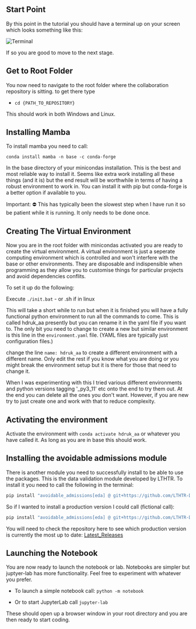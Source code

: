 ## Start Point

By this point in the tutorial you should have a terminal up on your screen which looks something like this:

![Terminal](https://github.com/MattStammers/hdruk_avoidable_admissions_collaboration_docs/blob/main/docs/images/terminal.JPG?raw=true)

If so you are good to move to the next stage.

## Get to Root Folder

You now need to navigate to the root folder where the collaboration repository is sitting. to get there type

- `cd {PATH_TO_REPOSITORY}`

This should work in both Windows and Linux.

## Installing Mamba

To install mamba you need to call:

`conda install mamba -n base -c conda-forge`

In the base directory of your minicondas installation. This is the best and most reliable way to install it. Seems like extra work installing all these things (and it is) but the end result will be worthwhile in terms of having a robust environment to work in. You can install it with pip but conda-forge is a better option if available to you.

Important: :no_entry: This has typically been the slowest step when I have run it so be patient while it is running. It only needs to be done once.

## Creating The Virtual Environment

Now you are in the root folder with minicondas activated you are ready to create the virtual environment. A virtual environment is just a seperate computing environment which is controlled and won't interfere with the base or other environments. They are disposable and indispensible when programming as they allow you to customise things for particular projects and avoid dependencies conflits.

To set it up do the following:

 Execute `./init.bat` - or .sh if in linux

This will take a short while to run but when it is finished you will have a fully functional python environment to run all the commands to come. This is called hdruk_aa presently but you can rename it in the yaml file if you want to. The only bit you need to change to create a new but similar environment is this line in the `environment.yaml` file. (YAML files are typically just configuration files.)

change the line `name: hdruk_aa` to create a different environment with a different name. Only edit the rest if you know what you are doing or you might break the environment setup but it is there for those that need to change it.

When I was experimenting with this I tried various different environments and python versions tagging '_py3_11' etc onto the end to try them out. At the end you can delete all the ones you don't want. However, if you are new try to just create one and work with that to reduce complexity.

## Activating the environment

Activate the environment with `conda activate hdruk_aa` or whatever you have called it. As long as you are in base this should work.

## Installing the avoidable admissions module

There is another module you need to successfully install to be able to use the packages. This is the data validation module developed by LTHTR. To install it you need to call the following in the terminal:

```bat
pip install "avoidable_admissions[eda] @ git+https://github.com/LTHTR-DST/hdruk_avoidable_admissions.git@{choose_release version}"
```

So if I wanted to install a production version I could call (fictional call):

```bat
pip install "avoidable_admissions[eda] @ git+https://github.com/LTHTR-DST/hdruk_avoidable_admissions.git@v1-beta"
```

You will need to check the repository here to see which production version is currently the most up to date: [Latest_Releases](https://github.com/LTHTR-DST/hdruk_avoidable_admissions/tags)

## Launching the Notebook

You are now ready to launch the notebook or lab. Notebooks are simpler but juptyer-lab has more functionality. Feel free to experiment with whatever you prefer.

- To launch a simple notebook call: `python -m notebook`

- Or to start JupyterLab call `jupyter-lab`

These should open up a browser window in your root directory and you are then ready to start coding.
